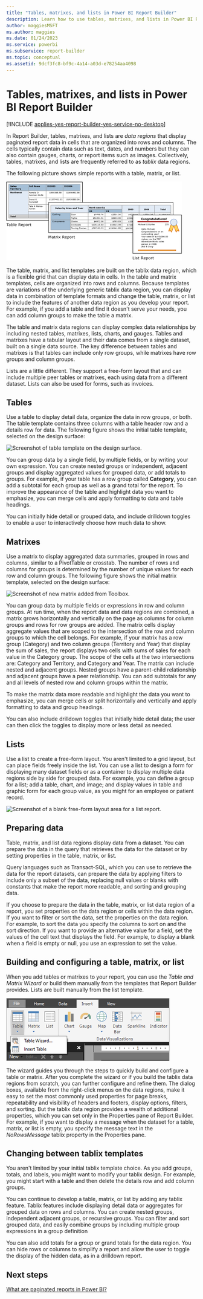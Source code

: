 ```yaml
---
title: "Tables, matrixes, and lists in Power BI Report Builder"
description: Learn how to use tables, matrixes, and lists in Power BI Report Builder to display paginated report data in cells organized into rows and columns.
author: maggiesMSFT
ms.author: maggies
ms.date: 01/24/2023
ms.service: powerbi
ms.subservice: report-builder
ms.topic: conceptual
ms.assetid: 9dcf3fc8-bf9c-4a14-a03d-e78254aa4098
---
```

# Tables, matrixes, and lists in Power BI Report Builder

[!INCLUDE [applies-yes-report-builder-yes-service-no-desktop](../includes/applies-yes-report-builder-yes-service-no-desktop.md)] 

In Report Builder, tables, matrixes, and lists are *data regions* that display paginated report data in cells that are organized into rows and columns. The cells typically contain data such as text, dates, and numbers but they can also contain gauges, charts, or report items such as images. Collectively, tables, matrixes, and lists are frequently referred to as *tablix* data regions.  
  
The following picture shows simple reports with a table, matrix, or list.  

![Screenshot of Report Builder table, matrix, and list reports.](media/report-builder-tables-matrices-lists/report-builder-table-matrix-list.png)
  
The table, matrix, and list templates are built on the tablix data region, which is a flexible grid that can display data in cells. In the table and matrix templates, cells are organized into rows and columns. Because templates are variations of the underlying generic tablix data region, you can display data in combination of template formats and change the table, matrix, or list to include the features of another data region as you develop your report. For example, if you add a table and find it doesn't serve your needs, you can add column groups to make the table a matrix.  
  
The table and matrix data regions can display complex data relationships by including nested tables, matrixes, lists, charts, and gauges. Tables and matrixes have a tabular layout and their data comes from a single dataset, built on a single data source. The key difference between tables and matrixes is that tables can include only row groups, while matrixes have row groups and column groups.  
  
Lists are a little different. They support a free-form layout that and can include multiple peer tables or matrixes, each using data from a different dataset. Lists can also be used for forms, such as invoices.  
  
##  <a name="Table"></a> Tables  
Use a table to display detail data, organize the data in row groups, or both. The table template contains three columns with a table header row and a details row for data. The following figure shows the initial table template, selected on the design surface:  

![Screenshot of table template on the design surface.](media/report-builder-tables-matrices-lists/report-builder-new-table.png)
  
You can group data by a single field, by multiple fields, or by writing your own expression. You can create nested groups or independent, adjacent groups and display aggregated values for grouped data, or add totals to groups. For example, if your table has a row group called **Category**, you can add a subtotal for each group as well as a grand total for the report. To improve the appearance of the table and highlight data you want to emphasize, you can merge cells and apply formatting to data and table headings.  
  
You can initially hide detail or grouped data, and include drilldown toggles to enable a user to interactively choose how much data to show.  
  
##  <a name="Matrix"></a> Matrixes  
Use a matrix to display aggregated data summaries, grouped in rows and columns, similar to a PivotTable or crosstab. The number of rows and columns for groups is determined by the number of unique values for each row and column groups. The following figure shows the initial matrix template, selected on the design surface:  

![Screenshot of new matrix added from Toolbox.](media/report-builder-tables-matrices-lists/report-builder-new-matrix.png)
 
You can group data by multiple fields or expressions in row and column groups. At run time, when the report data and data regions are combined, a matrix grows horizontally and vertically on the page as columns for column groups and rows for row groups are added. The matrix cells display aggregate values that are scoped to the intersection of the row and column groups to which the cell belongs. For example, if your matrix has a row group (Category) and two column groups (Territory and Year) that display the sum of sales, the report displays two cells with sums of sales for each value in the Category group. The scope of the cells at the two intersections are: Category and Territory, and Category and Year. The matrix can include nested and adjacent groups. Nested groups have a parent-child relationship and adjacent groups have a peer relationship. You can add subtotals for any and all levels of nested row and column groups within the matrix.  
  
To make the matrix data more readable and highlight the data you want to emphasize, you can merge cells or split horizontally and vertically and apply formatting to data and group headings.  
  
You can also include drilldown toggles that initially hide detail data; the user can then click the toggles to display more or less detail as needed.  
  
##  <a name="List"></a> Lists  
Use a list to create a free-form layout. You aren't limited to a grid layout, but can place fields freely inside the list. You can use a list to design a form for displaying many dataset fields or as a container to display multiple data regions side by side for grouped data. For example, you can define a group for a list; add a table, chart, and image; and display values in table and graphic form for each group value, as you might for an employee or patient record.  

![Screenshot of a blank free-form layout area for a list report.](media/report-builder-tables-matrices-lists/report-builder-new-list.png)
  
##  <a name="PreparingData"></a> Preparing data  
Table, matrix, and list data regions display data from a dataset. You can prepare the data in the query that retrieves the data for the dataset or by setting properties in the table, matrix, or list.  
  
Query languages such as Transact-SQL, which you can use to retrieve the data for the report datasets, can prepare the data by applying filters to include only a subset of the data, replacing null values or blanks with constants that make the report more readable, and sorting and grouping data.  
  
If you choose to prepare the data in the table, matrix, or list data region of a report, you set properties on the data region or cells within the data region. If you want to filter or sort the data, set the properties on the data region. For example, to sort the data you specify the columns to sort on and the sort direction. If you want to provide an alternative value for a field, set the values of the cell text that displays the field. For example, to display a blank when a field is empty or null, you use an expression to set the value.  
  
##  <a name="BuildingConfiguringTableMatrixList"></a> Building and configuring a table, matrix, or list  
When you add tables or matrixes to your report, you can use the *Table and Matrix Wizard* or build them manually from the templates that Report Builder provides. Lists are built manually from the list template.  

![Screenshot of table, matrix, and list buttons in Report Builder.](media/report-builder-tables-matrices-lists/report-builder-table-matrix.png)

The wizard guides you through the steps to quickly build and configure a table or matrix. After you complete the wizard or if you build the tablix data regions from scratch, you can further configure and refine them. The dialog boxes, available from the right-click menus on the data regions, make it easy to set the most commonly used properties for page breaks, repeatability and visibility of headers and footers, display options, filters, and sorting. But the tablix data region provides a wealth of additional properties, which you can set only in the Properties pane of Report Builder. For example, if you want to display a message when the dataset for a table, matrix, or list is empty, you specify the message text in the *NoRowsMessage* tablix property in the Properties pane.  
  
##  <a name="ChangingBetweenTablixTemplates"></a> Changing between tablix templates  
You aren't limited by your initial tablix template choice. As you add groups, totals, and labels, you might want to modify your tablix design. For example, you might start with a table and then delete the details row and add column groups.  
  
You can continue to develop a table, matrix, or list by adding any tablix feature. Tablix features include displaying detail data or aggregates for grouped data on rows and columns. You can create nested groups, independent adjacent groups, or recursive groups. You can filter and sort grouped data, and easily combine groups by including multiple group expressions in a group definition  
  
You can also add totals for a group or grand totals for the data region. You can hide rows or columns to simplify a report and allow the user to toggle the display of the hidden data, as in a drilldown report. 

## Next steps

[What are paginated reports in Power BI?](paginated-reports-report-builder-power-bi.md)
